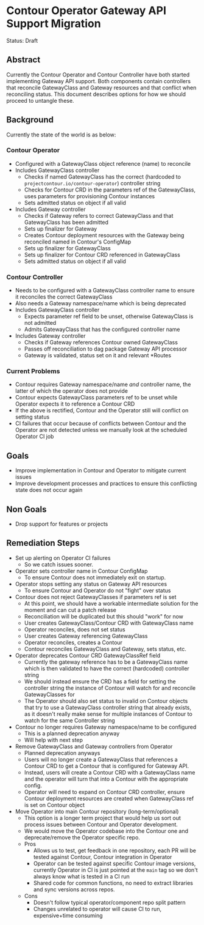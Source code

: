# Contour Operator Gateway API Support Migration

Status: Draft

## Abstract
Currently the Contour Operator and Contour Controller have both started implementing Gateway API support.
Both components contain controllers that reconcile GatewayClass and Gateway resources and that conflict when reconciling status.
This document describes options for how we should proceed to untangle these.

## Background
Currently the state of the world is as below:

### Contour Operator
- Configured with a GatewayClass object reference (name) to reconcile
- Includes GatewayClass controller
  - Checks if named GatewayClass has the correct (hardcoded to `projectcontour.io/contour-operator`) controller string
  - Checks for Contour CRD in the parameters ref of the GatewayClass, uses parameters for provisioning Contour instances
  - Sets admitted status on object if all valid
- Includes Gateway controller
  - Checks if Gateway refers to correct GatewayClass and that GatewayClass has been admitted
  - Sets up finalizer for Gateway
  - Creates Contour deployment resources with the Gateway being reconciled named in Contour's ConfigMap
  - Sets up finalizer for GatewayClass
  - Sets up finalizer for Contour CRD referenced in GatewayClass
  - Sets admitted status on object if all valid

### Contour Controller
- Needs to be configured with a GatewayClass controller name to ensure it reconciles the correct GatewayClass
- Also needs a Gateway namespace/name which is being deprecated
- Includes GatewayClass controller
  - Expects parameter ref field to be unset, otherwise GatewayClass is not admitted
  - Admits GatewayClass that has the configured controller name
- Includes Gateway controller
  - Checks if Gateway references Contour owned GatewayClass
  - Passes off reconciliation to dag package Gateway API processor
  - Gateway is validated, status set on it and relevant *Routes

### Current Problems
- Contour requires Gateway namespace/name *and* controller name, the latter of which the operator does not provide
- Contour expects GatewayClass parameters ref to be unset while Operator expects it to reference a Contour CRD
- If the above is rectified, Contour and the Operator still will conflict on setting status
- CI failures that occur because of conflicts between Contour and the Operator are not detected unless we manually look at the scheduled Operator CI job

## Goals
- Improve implementation in Contour and Operator to mitigate current issues
- Improve development processes and practices to ensure this conflicting state does not occur again

## Non Goals
- Drop support for features or projects

## Remediation Steps

- Set up alerting on Operator CI failures
  - So we catch issues sooner.
- Operator sets controller name in Contour ConfigMap
  - To ensure Contour does not immediately exit on startup.
- Operator stops setting any status on Gateway API resources
  - To ensure Contour and Operator do not "fight" over status
- Contour does not reject GatewayClasses if parameters ref is set
  - At this point, we should have a workable intermediate solution for the moment and can cut a patch release
  - Reconciliation will be duplicated but this should "work" for now
  - User creates GatewayClass/Contour CRD with GatewayClass name
  - Operator reconciles, does not set status
  - User creates Gateway referencing GatewayClass
  - Operator reconciles, creates a Contour
  - Contour reconciles GatewayClass and Gateway, sets status, etc.
- Operator deprecates Contour CRD GatewayClassRef field
  - Currently the gateway reference has to be a GatewayClass name which is then validated to have the correct (hardcoded) controller string
  - We should instead ensure the CRD has a field for setting the controller string the instance of Contour will watch for and reconcile GatewayClasses for
  - The Operator should also set status to invalid on Contour objects that try to use a GatewayClass controller string that already exists, as it doesn't really make sense for multiple instances of Contour to watch for the same Controller string
- Contour no longer requires Gateway namespace/name to be configured
  - This is a planned deprecation anyway
  - Will help with next step
- Remove GatewayClass and Gateway controllers from Operator
  - Planned deprecation anyways
  - Users will no longer create a GatewayClass that references a Contour CRD to get a Contour that is configured for Gateway API.
  - Instead, users will create a Contour CRD with a GatewayClass name and the operator will turn that into a Contour with the appropriate config.
  - Operator will need to expand on Contour CRD controller, ensure Contour deployment resources are created when GatewayClass ref is set on Contour object
- Move Operator into main Contour repository (long-term/optional)
  - This option is a longer term project that would help us sort out process issues between Contour and Operator development.
  - We would move the Operator codebase into the Contour one and deprecate/remove the Operator specific repo.
  - Pros
    - Allows us to test, get feedback in one repository, each PR will be tested against Contour, Contour integration in Operator
    - Operator can be tested against specific Contour image versions, currently Operator in CI is just pointed at the `main` tag so we don't always know what is tested in a CI run
    - Shared code for common functions, no need to extract libraries and sync versions across repos.
  - Cons
    - Doesn't follow typical operator/component repo split pattern
    - Changes unrelated to operator will cause CI to run, expensive+time consuming

